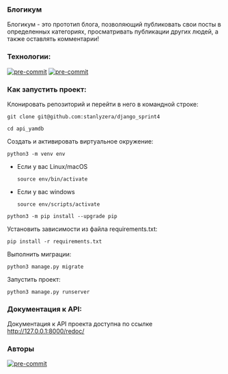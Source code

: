 ### Блогикум
Блогикум - это прототип блога, позволяющий публиковать свои посты в определенных категориях, просматривать публикации других людей, а также оставлять комментарии!
### Технологии:

[![pre-commit](https://img.shields.io/badge/Python-3.10-3776AB?logo=python&logoColor=white)](https://www.python.org/downloads/release/python-3111/) 
[![pre-commit](https://img.shields.io/badge/Django-3.2-092E20?logo=django&logoColor=white)](https://docs.djangoproject.com/en/4.2/releases/3.2/)

### Как запустить проект:

Клонировать репозиторий и перейти в него в командной строке:

```
git clone git@github.com:stanlyzera/django_sprint4
```

```
cd api_yamdb
```

Cоздать и активировать виртуальное окружение:

```
python3 -m venv env
```

* Если у вас Linux/macOS

    ```
    source env/bin/activate
    ```

* Если у вас windows

    ```
    source env/scripts/activate
    ```

```
python3 -m pip install --upgrade pip
```

Установить зависимости из файла requirements.txt:

```
pip install -r requirements.txt
```

Выполнить миграции:

```
python3 manage.py migrate
```

Запустить проект:

```
python3 manage.py runserver
```
### Документация к API:

Документация к API проекта доступна по ссылке
http://127.0.0.1:8000/redoc/

### Авторы
[![pre-commit](https://img.shields.io/badge/Nikolay-Shulkin-0000FF?logo=github&logoColor=white)](https://github.com/stanlyzera)
